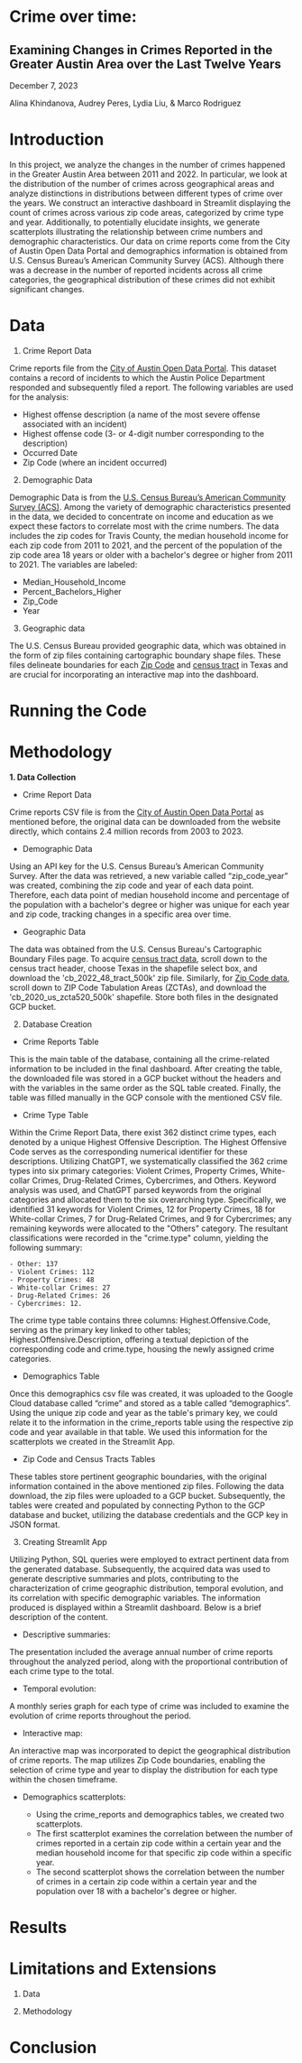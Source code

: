 # Crime over time:

## Examining Changes in Crimes Reported in the Greater Austin Area over the Last Twelve Years

December 7, 2023

Alina Khindanova, Audrey Peres, Lydia Liu, & Marco Rodriguez

# Introduction 

In this project, we analyze the changes in the number of crimes happened in the Greater Austin Area between 2011 and 2022. In particular, we look at the distribution of the number of crimes across geographical areas and analyze distinctions in distributions between different types of crime over the years. We construct an interactive dashboard in Streamlit displaying the count of crimes across various zip code areas, categorized by crime type and year. Additionally, to potentially elucidate insights, we generate scatterplots illustrating the relationship between crime numbers and demographic characteristics. Our data on crime reports come from the City of Austin Open Data Portal and demographics information is obtained from U.S. Census Bureau’s American Community Survey (ACS). Although there was a decrease in the number of reported incidents across all crime categories, the geographical distribution of these crimes did not exhibit significant changes.

# Data

1. Crime Report Data

Crime reports file from the [City of Austin Open Data Portal](https://data.austintexas.gov/Public-Safety/Crime-Reports/fdj4-gpfu/about_data). This dataset contains a record of incidents to which the Austin Police Department responded and subsequently filed a report. The following variables are used for the analysis:

- Highest offense description (a name of the most severe offense associated with an incident)
- Highest offense code (3- or 4-digit number corresponding to the description)
- Occurred Date
- Zip Code (where an incident occurred)

2. Demographic Data

Demographic Data is from the [U.S. Census Bureau’s American Community Survey (ACS)](https://www.census.gov/data/developers/data-sets/acs-1year.html). Among the variety of demographic characteristics presented in the data, we decided to concentrate on income and education as we expect these factors to correlate most with the crime numbers. The data includes the zip codes for Travis County, the median household income for each zip code from 2011 to 2021, and the percent of the population of the zip code area 18 years or older with a bachelor's degree or higher from 2011 to 2021. The variables are labeled:

- Median_Household_Income
- Percent_Bachelors_Higher
- Zip_Code
- Year

3. Geographic data

The U.S. Census Bureau provided geographic data, which was obtained in the form of zip files containing cartographic boundary shape files. These files delineate boundaries for each [Zip Code](https://www.census.gov/geographies/mapping-files/time-series/geo/cartographic-boundary.2020.html#list-tab-1883739534) and [census tract](https://www.census.gov/geographies/mapping-files/time-series/geo/cartographic-boundary.2022.html#list-tab-1883739534) in Texas and are crucial for incorporating an interactive map into the dashboard.



# Running the Code




# Methodology

**1. Data Collection**

- Crime Report Data

Crime reports CSV file is from the [City of Austin Open Data Portal](https://data.austintexas.gov/Public-Safety/Crime-Reports/fdj4-gpfu) as mentioned before, the original data can be downloaded from the website directly, which contains 2.4 million records from 2003 to 2023. 

- Demographic Data

Using an API key for the U.S. Census Bureau’s American Community Survey. After the data was retrieved, a new variable called “zip_code_year” was created, combining the zip code and year of each data point. Therefore, each data point of median household income and percentage of the population with a bachelor's degree or higher was unique for each year and zip code, tracking changes in a specific area over time. 

- Geographic Data

The data was obtained from the U.S. Census Bureau's Cartographic Boundary Files page. To acquire [census tract data](https://www.census.gov/geographies/mapping-files/time-series/geo/cartographic-boundary.2022.html#list-tab-1883739534), scroll down to the census tract header, choose Texas in the shapefile select box, and download the 'cb_2022_48_tract_500k' zip file. Similarly, for [Zip Code data](https://www.census.gov/geographies/mapping-files/time-series/geo/cartographic-boundary.2020.html#list-tab-1883739534), scroll down to ZIP Code Tabulation Areas (ZCTAs), and download the 'cb_2020_us_zcta520_500k' shapefile. Store both files in the designated GCP bucket.


2. Database Creation

- Crime Reports Table

This is the main table of the database, containing all the crime-related information to be included in the final dashboard. After creating the table, the downloaded file was stored in a GCP bucket without the headers and with the variables in the same order as the SQL table created. Finally, the table was filled manually in the GCP console with the mentioned CSV file.

- Crime Type Table

Within the Crime Report Data, there exist 362 distinct crime types, each denoted by a unique Highest Offensive Description. The Highest Offensive Code serves as the corresponding numerical identifier for these descriptions. Utilizing ChatGPT, we systematically classified the 362 crime types into six primary categories: Violent Crimes, Property Crimes, White-collar Crimes, Drug-Related Crimes, Cybercrimes, and Others. Keyword analysis was used, and ChatGPT parsed keywords from the original categories and allocated them to the six overarching type. Specifically, we identified 31 keywords for Violent Crimes, 12 for Property Crimes, 18 for White-collar Crimes, 7 for Drug-Related Crimes, and 9 for Cybercrimes; any remaining keywords were allocated to the "Others" category. The resultant classifications were recorded in the "crime.type" column, yielding the following summary:

    - Other: 137
    - Violent Crimes: 112
    - Property Crimes: 48
    - White-collar Crimes: 27
    - Drug-Related Crimes: 26
    - Cybercrimes: 12.

The crime type table contains three columns: Highest.Offensive.Code, serving as the primary key linked to other tables; Highest.Offensive.Description, offering a textual depiction of the corresponding code and crime.type, housing the newly assigned crime categories.

- Demographics Table

Once this demographics csv file was created, it was uploaded to the Google Cloud database called “crime” and stored as a table called “demographics”. Using the unique zip code and year as the table's primary key, we could relate it to the information in the crime_reports table using the respective zip code and year available in that table. We used this information for the scatterplots we created in the Streamlit App.

- Zip Code and Census Tracts Tables

These tables store pertinent geographic boundaries, with the original information contained in the above mentioned zip files. Following the data download, the zip files were uploaded to a GCP bucket. Subsequently, the tables were created and populated by connecting Python to the GCP database and bucket, utilizing the database credentials and the GCP key in JSON format.


3. Creating Streamlit App

Utilizing Python, SQL queries were employed to extract pertinent data from the generated database. Subsequently, the acquired data was used to generate descriptive summaries and plots, contributing to the characterization of crime geographic distribution, temporal evolution, and its correlation with specific demographic variables. The information produced is displayed within a Streamlit dashboard. Below is a brief description of the content.

- Descriptive summaries:

The presentation included the average annual number of crime reports throughout the analyzed period, along with the proportional contribution of each crime type to the total.

- Temporal evolution:

A monthly series graph for each type of crime was included to examine the evolution of crime reports throughout the period.

- Interactive map:

An interactive map was incorporated to depict the geographical distribution of crime reports. The map utilizes Zip Code boundaries, enabling the selection of crime type and year to display the distribution for each type within the chosen timeframe.

- Demographics scatterplots:

    - Using the crime_reports and demographics tables, we created two scatterplots. 
    - The first scatterplot examines the correlation between the number of crimes reported in a certain zip code within a certain year and the median household income for that specific zip code within a specific year. 
    - The second scatterplot shows the correlation between the number of crimes in a certain zip code within a certain year and the population over 18 with a bachelor's degree or higher.








# Results


# Limitations and Extensions

1. Data



2. Methodology



# Conclusion


